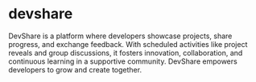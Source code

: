 # devshare
DevShare is a platform where developers showcase projects, share progress, and exchange feedback. With scheduled activities like project reveals and group discussions, it fosters innovation, collaboration, and continuous learning in a supportive community. DevShare empowers developers to grow and create together.
